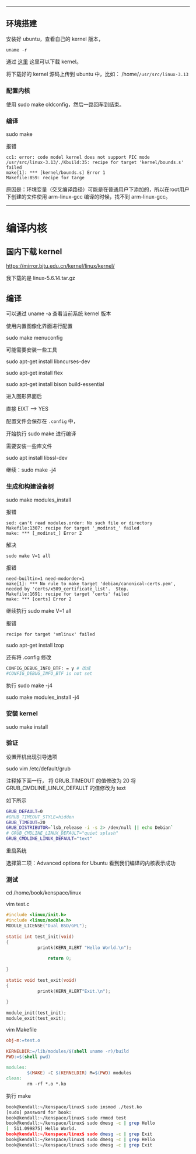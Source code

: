 
------

## 环境搭建

安装好 ubuntu，查看自己的 kernel 版本，

```
uname -r
```

通过 [这里](https://mirrors.edge.kernel.org/pub/linux/kernel/v3.0/) 这里可以下载 kernel。

将下载好的 kernel 源码上传到 ubuntu 中，比如： /home/`/usr/src/linux-3.13`

### 配置内核

使用 sudo make oldconfig，然后一路回车到结束。

### 编译

sudo make

报错

```
cc1: error: code model kernel does not support PIC mode
/usr/src/linux-3.13/./Kbuild:35: recipe for target 'kernel/bounds.s' failed
make[1]: *** [kernel/bounds.s] Error 1
Makefile:859: recipe for targe
```

原因是：环境变量（交叉编译路径）可能是在普通用户下添加的，所以在root用户下创建的文件使用 arm-linux-gcc 编译的时候，找不到 arm-linux-gcc。

----

# 编译内核

## 国内下载 kernel

https://mirror.bjtu.edu.cn/kernel/linux/kernel/

我下载的是 linux-5.6.14.tar.gz

## 编译

可以通过 uname -a 查看当前系统 kernel 版本

使用内置图像化界面进行配置

sudo make menuconfig

可能需要安装一些工具

sudo apt-get install libncurses-dev

sudo apt-get install flex

sudo apt-get install bison build-essential



进入图形界面后

直接 EIXT --> YES

配置文件会保存在 `.config` 中，

开始执行 sudo make 进行编译

需要安装一些库文件

sudo apt install libssl-dev

继续：sudo make -j4  

### 生成和构建设备树

sudo make modules_install

报错

```
sed: can't read modules.order: No such file or directory
Makefile:1307: recipe for target '_modinst_' failed
make: *** [_modinst_] Error 2
```

解决

```
sudo make V=1 all
```

报错

```
need-builtin=1 need-modorder=1
make[1]: *** No rule to make target 'debian/canonical-certs.pem', needed by 'certs/x509_certificate_list'.  Stop.
Makefile:1691: recipe for target 'certs' failed
make: *** [certs] Error 2
```

继续执行 sudo make V=1 all

报错

```
recipe for target 'vmlinux' failed
```

sudo apt-get install lzop

还有将 .config 修改

```sh
CONFIG_DEBUG_INFO_BTF: = y # 改成
#CONFIG_DEBUG_INFO_BTF is not set
```

执行 sudo  make -j4

sudo make modules_install -j4

### 安装 kernel

sudo make install

### 验证

设置开机出现引导选项

sudo vim /etc/default/grub

注释掉下面一行，
将 GRUB_TIMEOUT 的值修改为 20
将  GRUB_CMDLINE_LINUX_DEFAULT 的值修改为 text

如下所示

```sh
GRUB_DEFAULT=0
#GRUB_TIMEOUT_STYLE=hidden
GRUB_TIMEOUT=20
GRUB_DISTRIBUTOR=`lsb_release -i -s 2> /dev/null || echo Debian`
# GRUB_CMDLINE_LINUX_DEFAULT="quiet splash"
GRUB_CMDLINE_LINUX_DEFAULT="text"
```


重启系统

选择第二项：Advanced options for Ubuntu 看到我们编译的内核表示成功



### 测试

cd /home/book/kenspace/linux

vim test.c

```c
#include <linux/init.h>
#include <linux/module.h>
MODULE_LICENSE("Dual BSD/GPL");
                          
static int test_init(void)
{                         
            printk(KERN_ALERT "Hello World.\n");
                          
                return 0;
                          
}                         
                          
static void test_exit(void)
{                         
            printk(KERN_ALERT"Exit.\n");
                          
}                         
                          
module_init(test_init);
module_exit(test_exit);
```

vim Makefile

```mk
obj-m:=test.o                                                                                                                                 
 
KERNELDIR:=/lib/modules/$(shell uname -r)/build
PWD:=$(shell pwd)
 
modules:
        $(MAKE) -C $(KERNELDIR) M=$(PWD) modules
clean:
        rm -rf *.o *.ko
```


执行 make

```sh
book@kendall:~/kenspace/linux$ sudo insmod ./test.ko 
[sudo] password for book: 
book@kendall:~/kenspace/linux$ sudo rmmod test
book@kendall:~/kenspace/linux$ sudo dmesg -c | grep Hello
[  511.099875] Hello World.
book@kendall:~/kenspace/linux$ sudo dmesg -c | grep Exit
book@kendall:~/kenspace/linux$ sudo dmesg -c | grep Hello
book@kendall:~/kenspace/linux$ sudo dmesg -c | grep Exit
```


